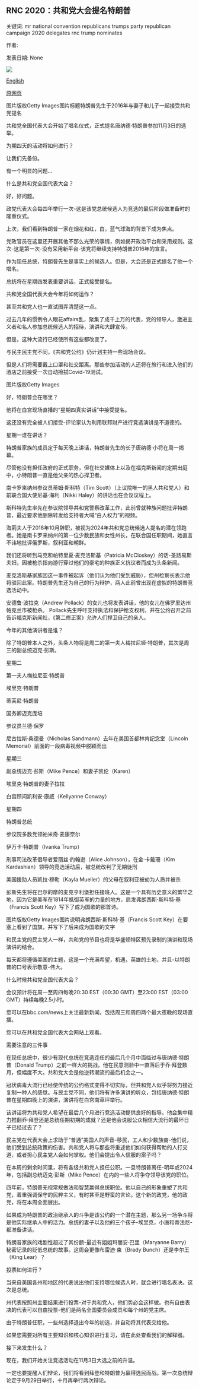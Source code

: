 ## RNC 2020：共和党大会提名特朗普

关键词: mr national convention republicans trumps party republican campaign 2020 delegates rnc trump nominates

作者: 

发表日期: None

![](https://ichef.bbci.co.uk/news/1024/branded_news/FA11/production/_113771046_gettyimages-578667562.jpg)

[English](RNC%202020%3A%20Republican%20Party%20convention%20nominates%20Trump.md)

[原网页](https://www.bbc.com/news/world-us-canada-53612846)

图片版权Getty Images图片标题特朗普先生于2016年与妻子和儿子一起接受共和党提名

共和党全国代表大会开始了唱名仪式，正式提名唐纳德·特朗普参加11月3日的选举。

为期四天的活动将如何进行？

让我们先备份。

有一个明显的问题...

什么是共和党全国代表大会？

好，好问题。

政党代表大会每四年举行一次-这是该党总统候选人为竞选的最后阶段做准备时的隆重仪式。

上次，我们看到特朗普一家在烟花和红，白，蓝气球海的背景下成为焦点。

党政官员在这里还开展其他不那么光荣的事情，例如揭开政治平台和采用规则。这次-这是第一次-没有采用新平台-该党将继续支持特朗普2016年的宣言。

作为现任总统，特朗普先生是事实上的候选人。但是，大会还是正式提名了他一个唱名。

总统将在星期四发表重要讲话，正式接受提名。

共和党全国代表大会今年将如何运作？

甚至共和党人也一直试图弄清楚这一点。

过去几年的惯例令人眼花affairs乱，聚集了成千上万的代表，党的领导人，激进主义者和名人参加总统候选人的招待，演讲和大肆宣传。

但是，这种大流行已经使所有这些都改变了。

与民主民主党不同，《共和党公约》仍计划主持一些现场会议。

但是人们将需要戴上口罩和社交距离。那些参加活动的人还将在旅行和进入他们的酒店之前接受一次自动擦拭Covid-19测试。

图片版权Getty Images

好，特朗普会在哪里？

他将在白宫现场直播的“星期四真实讲话”中接受提名。

这还没有完全被人们接受-评论家认为利用联邦财产进行竞选演讲是不道德的。

星期一谁在讲话？

特朗普家族的成员定于每天晚上讲话，特朗普先生的长子唐纳德·小将在周一揭幕。

尽管他没有担任政府的正式职务，但在社交媒体上以及在福克斯新闻的定期出庭中，小特朗普一直是他父亲的热心捍卫者。

南卡罗来纳州参议员蒂姆·斯科特（Tim Scott）（上议院唯一的黑人共和党人）和前联合国大使尼基·海利（Nikki Haley）的讲话也在会议议程上。

斯科特先生率先在参议院领导共和党警察改革工作，此前曾就种族问题批评特朗普，最近要求他删除转发给支持者大喊“白人权力”的视频。

海莉夫人于2018年10月辞职，被视为2024年共和党总统候选人提名的潜在领跑者。她是南卡罗来纳州的第一位少数民族和女性州长，在联合国任职期间，她直言不讳地批评俄罗斯，叙利亚和朝鲜。

我们还将听到马克和帕特里夏·麦克洛斯基（Patricia McCloskey）的话-圣路易斯夫妇，因被枪杀指向游行穿过他们的豪宅的种族正义抗议者而成为头条新闻。

麦克洛斯基家族因这一事件被起诉（他们认为他们受到威胁），但州检察长表示他将驳回此案。特朗普先生还为自己的行为辩护，两人此前曾出现在虚拟的特朗普竞选活动中。

安德鲁·波拉克（Andrew Pollack）的女儿也将发表讲话，他的女儿在佛罗里达州帕克兰市被枪杀。 Pollack先生呼吁支持执法和保护枪支权利，并在公约召开之前告诉福克斯新闻社，《第二修正案》允许人们捍卫自己的亲人。

今年的其他演讲者是谁？

除了特朗普本人之外，头条人物将是周二的第一夫人梅拉尼娅·特朗普，其次是周三的副总统迈克·彭斯。

星期二

第一夫人梅拉尼亚·特朗普

埃里克·特朗普

蒂芙尼·特朗普

国务卿迈克庞培

参议员兰德·保罗

尼古拉斯·桑德曼（Nicholas Sandmann）去年在美国首都林肯纪念堂（Lincoln Memorial）前面的一段病毒视频中脱颖而出

星期三

副总统迈克·彭斯（Mike Pence）和妻子凯伦（Karen）

埃里克·特朗普的妻子拉拉

白宫顾问凯利安·康威（Kellyanne Conway）

星期四

特朗普总统

参议院多数党领袖米奇·麦康奈尔

伊万卡·特朗普（Ivanka Trump）

刑事司法改革倡导者爱丽丝·约翰逊（Alice Johnson），在金·卡戴珊（Kim Kardashian）领导的竞选活动后，被总统改判了无期徒刑

美国援助人员凯拉·穆勒（Kayla Mueller）的父母在叙利亚被劫为人质并被杀

彭斯先生将在巴尔的摩的麦克亨利堡担任接班人。这是一个具有历史意义的繁华之地，因为它是美军在1814年抵御英军的力量的地方，启发弗朗西斯·斯科特·基（Francis Scott Key）写下了成为国歌的那首诗。

图片版权Getty Images图片说明弗朗西斯·斯科特·基（Francis Scott Key）在要塞上看到了国旗，并写下了后来成为国歌的文字

和民主党的民主党人一样，共和党的节目也将是华盛顿特区预先录制的演讲和现场演讲的结合。

每天都将遵循美国的主题，这是一个充满希望，机遇，英雄的土地，并且-以特朗普的口号表示敬意-伟大。

什么时候共和党全国代表大会？

会议预计将在周一至周四每晚20:30 EST（00:30 GMT）至23:00 EST（03:00 GMT）持续每晚2.5小时。

您可以在bbc.com/news上关注最新新闻，包括周三和周四两个最大夜晚的现场直播。

您可以在共和党全国代表大会网站上观看。

需要注意的三件事

在现任总统中，很少有现代总统在竞选连任的最后几个月中面临过与唐纳德·特朗普（Donald Trump）之前一样大的挑战。他在民意测验中一直落后于乔·拜登数月，但幅度不大。共和党大会是他逆转潮流的最后机会之一。

冠状病毒大流行已经使传统的公约格式变得不切实际，但共和党人似乎将努力接近复制一种人的感觉。与民主党不同，他们将有许多演讲的听众，包括唐纳德·特朗普在星期四晚上的演讲，演讲将在白宫南草坪举行。

该讲话将为共和党人希望在最后几个月进行竞选活动提供良好的指导。他会集中精力推翻乔·拜登还是总统任期初期的成就？还是他会说服公众相信大流行的最坏日子已经过去了？

民主党在代表大会上求助于“普通”美国人的声音-移民，工人和少数族裔-他们说，他们受到总统政策的伤害。共和党人将与那些将重述他们如何获得帮助的人打交道，或者担心民主党人会如何掌权。他们会提出令人信服的案子吗？

在本周的剩余时间里，将有各级共和党人担任公职。一旦特朗普离任-明年或2024年，包括副总统迈克·彭斯（Mike Pence）在内的一些人将争夺领导该党的职位。

四年前，特朗普无视常规做法和智慧赢得总统职位。他以自己的形象重塑了共和党，着重强调保守的民粹主义，有时甚至是野蛮的言论。这个新的政党，他的政党，将在本周全面展出。

如果成为特朗普的政治继承人的斗争是该公约的一个潜在主题，那么另一场争斗将是他实际继承人中的活力。总统的妻子以及他的三个孩子-埃里克，小唐和蒂法尼-都准备讲话。

特朗普家族的戏剧性超过了其份额-最近有姐姐玛丽安·巴里（Maryanne Barry）秘密记录的贬低总统的故事。这周会更像布雷迪·束（Brady Bunch）还是李尔王（King Lear）？

投票如何进行？

当来自美国各州和地区的代表说出他们支持哪位候选人时，就会进行唱名表决。这次是总统。

州代表按照州主要结果进行投票-对于共和党人，他们势必会这样做。也有自由表决的代表可以自由投票-他们是两名全国委员会成员和每个州的党主席。

由于特朗普任职，一些州选择退出今年的初选，并自动将其代表交给他。

如果您需要对所有主要知识和核心知识进行复习，请在此处查看我们的解释器。

接下来发生什么？

现在，我们开始关注竞选活动在11月3日大选之前的升温。

一定也要提醒人们辩论，我们将看到拜登和特朗普为赢得选民而战。第一次总统辩论定于9月29日举行，十月再举行两次辩论。